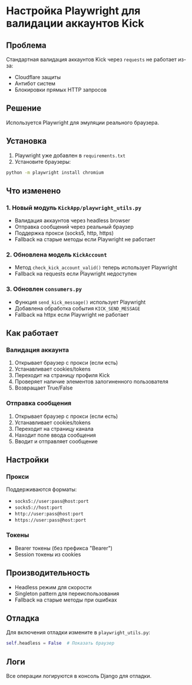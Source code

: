 # Настройка Playwright для валидации аккаунтов Kick

## Проблема
Стандартная валидация аккаунтов Kick через `requests` не работает из-за:
- Cloudflare защиты
- Антибот систем
- Блокировки прямых HTTP запросов

## Решение
Используется Playwright для эмуляции реального браузера.

## Установка

1. Playwright уже добавлен в `requirements.txt`
2. Установите браузеры:
```bash
python -m playwright install chromium
```

## Что изменено

### 1. Новый модуль `KickApp/playwright_utils.py`
- Валидация аккаунтов через headless browser
- Отправка сообщений через реальный браузер
- Поддержка прокси (socks5, http, https)
- Fallback на старые методы если Playwright не работает

### 2. Обновлена модель `KickAccount`
- Метод `check_kick_account_valid()` теперь использует Playwright
- Fallback на requests если Playwright недоступен

### 3. Обновлен `consumers.py`
- Функция `send_kick_message()` использует Playwright
- Добавлена обработка события `KICK_SEND_MESSAGE`
- Fallback на httpx если Playwright не работает

## Как работает

### Валидация аккаунта
1. Открывает браузер с прокси (если есть)
2. Устанавливает cookies/tokens
3. Переходит на страницу профиля Kick
4. Проверяет наличие элементов залогиненного пользователя
5. Возвращает True/False

### Отправка сообщения
1. Открывает браузер с прокси (если есть)
2. Устанавливает cookies/tokens
3. Переходит на страницу канала
4. Находит поле ввода сообщения
5. Вводит и отправляет сообщение

## Настройки

### Прокси
Поддерживаются форматы:
- `socks5://user:pass@host:port`
- `socks5://host:port`
- `http://user:pass@host:port`
- `https://user:pass@host:port`

### Токены
- Bearer токены (без префикса "Bearer")
- Session токены из cookies

## Производительность
- Headless режим для скорости
- Singleton pattern для переиспользования
- Fallback на старые методы при ошибках

## Отладка
Для включения отладки измените в `playwright_utils.py`:
```python
self.headless = False  # Показать браузер
```

## Логи
Все операции логируются в консоль Django для отладки. 